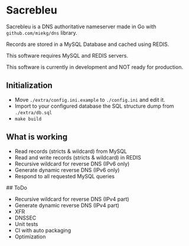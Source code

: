 # Sacrebleu

Sacrebleu is a DNS authoritative nameserver made in Go with ``github.com/miekg/dns`` library. 

Records are stored in a MySQL Database and cached using REDIS. 

This software requires MySQL and REDIS servers.

This software is currently in development and NOT ready for production.

## Initialization 
- Move ``./extra/config.ini.example`` to ``./config.ini`` and edit it.
- Import to your configured database the SQL structure dump from ``./extra/db.sql`` 
- ``make build``

## What is working 
- Read records (stricts & wildcard) from MySQL
- Read and write records (stricts & wildcard) in REDIS
- Recursive wildcard for reverse DNS (IPv6 only) 
- Generate dynamic reverse DNS (IPv6 only)
- Respond to all requested MySQL queries 

## ToDo 
- Recursive wildcard for reverse DNS (IPv4 part) 
- Generate dynamic reverse DNS (IPv4 part)
- XFR 
- DNSSEC 
- Unit tests 
- CI with auto packaging
- Optimization

